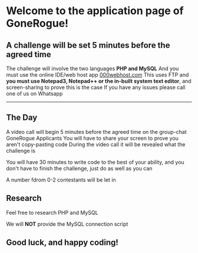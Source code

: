 # **Welcome to the application page of GoneRogue!**
## A challenge will be set 5 minutes before the agreed time
The challenge will involve the two languages **PHP and MySQL**
And you must use the online IDE/web host app [000webhost.com](http://files.000webhost.com "files.000webhost.com")
This uses FTP and **you must use Notepad3, Notepad++ or the in-built system text editor**, and screen-sharing to prove this is the case
If you have any issues please call one of us on Whatsapp


------------

## The Day
A video call will begin 5 minutes before the agreed time on the group-chat GoneRogue Applicants
You will have to share your screen to prove you aren\'t copy-pasting code
During the video call it will be revealed what the challenge is

You will have 30 minutes to write code to the best of your ability, and you don\'t have to finish the challenge, just do as well as you can

A number fdrom 0-2 contestants will be let in

## Research
Feel free to research PHP and MySQL

We will **NOT** provide the MySQL connection  script

## Good luck, and happy coding!
